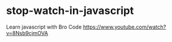 # stop-watch-in-javascript
Learn javascript with Bro Code https://www.youtube.com/watch?v=8Nsb9cjmOVA
